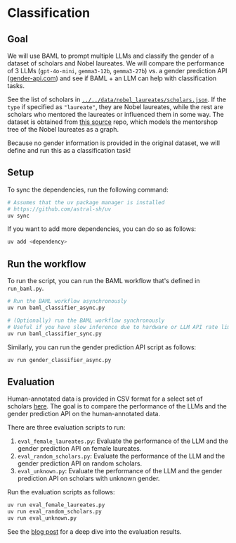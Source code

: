 # Classification

## Goal

We will use BAML to prompt multiple LLMs and classify the gender of a dataset of scholars and Nobel laureates.
We will compare the performance of 3 LLMs (`gpt-4o-mini`, `gemma3-12b`, `gemma3-27b`) vs. a
gender prediction API ([gender-api.com](https://gender-api.com/)) and see if BAML + an LLM can help with
classification tasks.

See the list of scholars in [`../../data/nobel_laureates/scholars.json`](../../data/nobel_laureates/scholars.json). If the `type` if specified as `"laureate"`,
they are Nobel laureates, while the rest are scholars who mentored the laureates
or influenced them in some way. The dataset is obtained from [this source](https://github.com/rtol/NobelNetwork) repo, which models the
mentorshop tree of the Nobel laureates as a graph.

Because no gender information is provided in the original dataset, we will define
and run this as a classification task!

## Setup

To sync the dependencies, run the following command:
```bash
# Assumes that the uv package manager is installed
# https://github.com/astral-sh/uv
uv sync
```

If you want to add more dependencies, you can do so as follows:
```bash
uv add <dependency>
```

## Run the workflow

To run the script, you can run the BAML workflow that's defined in `run_baml.py`.
```bash
# Run the BAML workflow asynchronously
uv run baml_classifier_async.py

# (Optionally) run the BAML workflow synchronously
# Useful if you have slow inference due to hardware or LLM API rate limitations
uv run baml_classifier_sync.py
```

Similarly, you can run the gender prediction API script as follows:
```bash
uv run gender_classifier_async.py
```

## Evaluation

Human-annotated data is provided in CSV format for a select set of scholars [here](../../data/nobel_laureates/human_annotated). The goal is to compare the performance of the LLMs and
the gender prediction API on the human-annotated data.

There are three evaluation scripts to run:

1. `eval_female_laureates.py`: Evaluate the performance of the LLM and the gender prediction API on female laureates.
2. `eval_random_scholars.py`: Evaluate the performance of the LLM and the gender prediction API on random scholars.
3. `eval_unknown.py`: Evaluate the performance of the LLM and the gender prediction API on scholars with unknown gender.

Run the evaluation scripts as follows:
```bash
uv run eval_female_laureates.py
uv run eval_random_scholars.py
uv run eval_unknown.py
```

See the [blog post](https://thedataquarry.com/blog/build-with-baml-1) for a deep
dive into the evaluation results.




